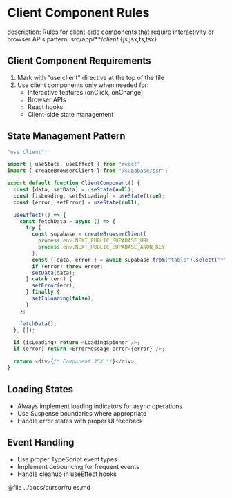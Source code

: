 # Client Component Rules
description: Rules for client-side components that require interactivity or browser APIs
pattern: src/app/**/*client*.{js,jsx,ts,tsx}

## Client Component Requirements

1. Mark with "use client" directive at the top of the file
2. Use client components only when needed for:
   - Interactive features (onClick, onChange)
   - Browser APIs
   - React hooks
   - Client-side state management

## State Management Pattern

```typescript
"use client";

import { useState, useEffect } from "react";
import { createBrowserClient } from "@supabase/ssr";

export default function ClientComponent() {
  const [data, setData] = useState(null);
  const [isLoading, setIsLoading] = useState(true);
  const [error, setError] = useState(null);

  useEffect(() => {
    const fetchData = async () => {
      try {
        const supabase = createBrowserClient(
          process.env.NEXT_PUBLIC_SUPABASE_URL,
          process.env.NEXT_PUBLIC_SUPABASE_ANON_KEY
        );
        const { data, error } = await supabase.from("table").select("*");
        if (error) throw error;
        setData(data);
      } catch (err) {
        setError(err);
      } finally {
        setIsLoading(false);
      }
    };

    fetchData();
  }, []);

  if (isLoading) return <LoadingSpinner />;
  if (error) return <ErrorMessage error={error} />;

  return <div>{/* Component JSX */}</div>;
}
```

## Loading States

- Always implement loading indicators for async operations
- Use Suspense boundaries where appropriate
- Handle error states with proper UI feedback

## Event Handling

- Use proper TypeScript event types
- Implement debouncing for frequent events
- Handle cleanup in useEffect hooks

@file ../docs/cursor/rules.md 